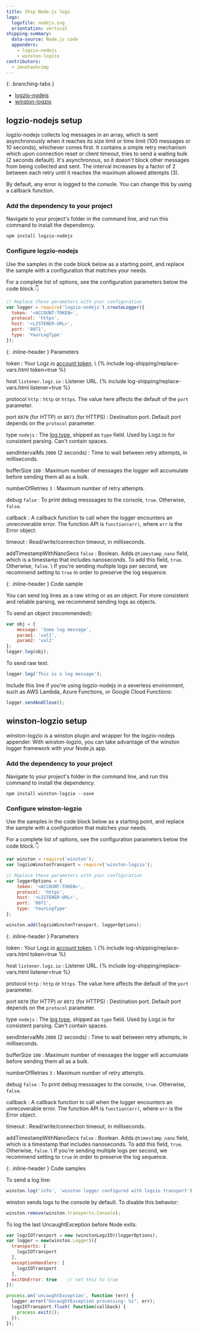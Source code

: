 ```yaml
---
title: Ship Node.js logs
logo:
  logofile: nodejs.svg
  orientation: vertical
shipping-summary:
  data-source: Node.js code
  appenders:
    - logzio-nodejs
    - winston-logzio
contributors:
  - imnotashrimp
---
```


<div class="branching-container">

{: .branching-tabs }
  * [logzio-nodejs](#logzio-nodejs-config)
  * [winston-logzio](#winston-logzio-config)

<div id="logzio-nodejs-config">

## logzio-nodejs setup

logzio-nodejs collects log messages in an array, which is sent asynchronously when it reaches its size limit or time limit (100 messages or 10 seconds), whichever comes first.
It contains a simple retry mechanism which upon connection reset or client timeout, tries to send a waiting bulk (2 seconds default).
It's asynchronous, so it doesn't block other messages from being collected and sent.
The interval increases by a factor of 2 between each retry until it reaches the maximum allowed attempts (3).

By default, any error is logged to the console.
You can change this by using a callback function.

### Add the dependency to your project

Navigate to your project's folder in the command line, and run this command to install the dependency.

```shell
npm install logzio-nodejs
```

### Configure logzio-nodejs

Use the samples in the code block below as a starting point, and replace the sample with a configuration that matches your needs.

For a complete list of options, see the configuration parameters below the code block.👇

```js
// Replace these parameters with your configuration
var logger = require('logzio-nodejs').createLogger({
  token: '<ACCOUNT-TOKEN>',
  protocol: 'https',
  host: '<LISTENER-URL>',
  port: '8071',
  type: 'YourLogType'
});
```

{: .inline-header }
Parameters

token <span class="required-param"></span>
: Your Logz.io [account token](https://app.logz.io/#/dashboard/settings/general). \\
  {% include log-shipping/replace-vars.html token=true %}

host <span class="default-param">`listener.logz.io`</span>
: Listener URL.
  {% include log-shipping/replace-vars.html listener=true %}

protocol <span class="default-param">`http`</span>
: `http` or `https`.
  The value here affects the default of the `port` parameter.

port <span class="default-param">`8070` (for HTTP) or `8071` (for HTTPS)</span>
: Destination port.
  Default port depends on the `protocol` parameter.

type <span class="default-param">`nodejs`</span>
: The [log type](https://docs.logz.io/user-guide/log-shipping/built-in-log-types.html), shipped as `type` field.
  Used by Logz.io for consistent parsing.
  Can't contain spaces.

sendIntervalMs <span class="default-param">`2000` (2 seconds)</span>
: Time to wait between retry attempts, in milliseconds.

bufferSize <span class="default-param">`100`</span>
: Maximum number of messages the logger will accumulate before sending them all as a bulk.

numberOfRetries <span class="default-param">`3`</span>
: Maximum number of retry attempts.

debug <span class="default-param">`false`</span>
: To print debug messsages to the console, `true`.
  Otherwise, `false`.

callback
: A callback function to call when the logger encounters an unrecoverable error.
  The function API is `function(err)`, where `err` is the Error object.

timeout
: Read/write/connection timeout, in milliseconds.

addTimestampWithNanoSecs <span class="default-param">`false`</span>
: Boolean. Adds `@timestamp_nano` field, which is a timestamp that includes nanoseconds.
  To add this field, `true`.
  Otherwise, `false`. \\
  If you're sending multiple logs per second, we recommend setting to `true` in order to preserve the log sequence.

{: .inline-header }
Code sample

You can send log lines as a raw string or as an object.
For more consistent and reliable parsing, we recommend sending logs as objects.


To send an object (recommended):

  ```js
  var obj = {
      message: 'Some log message',
      param1: 'val1',
      param2: 'val2'
  };
  logger.log(obj);
  ```


To send raw text:

  ```js
  logger.log('This is a log message');
  ```


Include this line if you're using logzio-nodejs in a severless environment, such as AWS Lambda, Azure Functions, or Google Cloud Functions:

  ```js
  logger.sendAndClose();
  ```

</div>


<div id="winston-logzio-config">

## winston-logzio setup

winston-logzio is a winston plugin and wrapper for the logzio-nodejs appender.
With winston-logzio, you can take advantage of the winston logger framework with your Node.js app.

### Add the dependency to your project

Navigate to your project's folder in the command line, and run this command to install the dependency.

```shell
npm install winston-logzio --save
```

### Configure winston-logzio

Use the samples in the code block below as a starting point, and replace the sample with a configuration that matches your needs.

For a complete list of options, see the configuration parameters below the code block.👇

```js
var winston = require('winston');
var logzioWinstonTransport = require('winston-logzio');

// Replace these parameters with your configuration
var loggerOptions = {
    token: '<ACCOUNT-TOKEN>',
    protocol: 'https',
    host: '<LISTENER-URL>',
    port: '8071',
    type: 'YourLogType'
};

winston.add(logzioWinstonTransport, loggerOptions);
```

{: .inline-header }
Parameters

token <span class="required-param"></span>
: Your Logz.io [account token](https://app.logz.io/#/dashboard/settings/general). \\
  {% include log-shipping/replace-vars.html token=true %}

host <span class="default-param">`listener.logz.io`</span>
: Listener URL.
  {% include log-shipping/replace-vars.html listener=true %}

protocol <span class="default-param">`http`</span>
: `http` or `https`.
  The value here affects the default of the `port` parameter.

port <span class="default-param">`8070` (for HTTP) or `8071` (for HTTPS)</span>
: Destination port.
  Default port depends on the `protocol` parameter.

type <span class="default-param">`nodejs`</span>
: The [log type](https://docs.logz.io/user-guide/log-shipping/built-in-log-types.html), shipped as `type` field.
  Used by Logz.io for consistent parsing.
  Can't contain spaces.

sendIntervalMs <span class="default-param">`2000` (2 seconds)</span>
: Time to wait between retry attempts, in milliseconds.

bufferSize <span class="default-param">`100`</span>
: Maximum number of messages the logger will accumulate before sending them all as a bulk.

numberOfRetries <span class="default-param">`3`</span>
: Maximum number of retry attempts.

debug <span class="default-param">`false`</span>
: To print debug messsages to the console, `true`.
  Otherwise, `false`.

callback
: A callback function to call when the logger encounters an unrecoverable error.
  The function API is `function(err)`, where `err` is the Error object.

timeout
: Read/write/connection timeout, in milliseconds.

addTimestampWithNanoSecs <span class="default-param">`false`</span>
: Boolean. Adds `@timestamp_nano` field, which is a timestamp that includes nanoseconds.
  To add this field, `true`.
  Otherwise, `false`. \\
  If you're sending multiple logs per second, we recommend setting to `true` in order to preserve the log sequence.

{: .inline-header }
Code samples

To send a log line:

```js
winston.log('info', 'winston logger configured with logzio transport');
```

winston sends logs to the console by default.
To disable this behavior:

```js
winston.remove(winston.transports.Console);
```

To log the last UncaughtException before Node exits:

```js
var logzIOTransport = new (winstonLogzIO)(loggerOptions);
var logger = new(winston.Logger)({
  transports: [
    logzIOTransport
  ],
  exceptionHandlers: [
    logzIOTransport
  ],
  exitOnError: true    // set this to true
});

process.on('uncaughtException', function (err) {
  logger.error("UncaughtException processing: %s", err);
  logzIOTransport.flush( function(callback) {
    process.exit(1);
  });
});
```

</div>

</div>